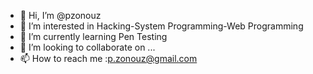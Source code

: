 - 👋 Hi, I’m @pzonouz
- 👀 I’m interested in Hacking-System Programming-Web Programming
- 🌱 I’m currently learning Pen Testing
- 💞️ I’m looking to collaborate on ...
- 📫 How to reach me :p.zonouz@gmail.com

<!---
pzonouz/pzonouz is a ✨ special ✨ repository because its `README.md` (this file) appears on your GitHub profile.
You can click the Preview link to take a look at your changes.
--->
